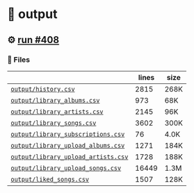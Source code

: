 # 📝  output 

## ⚙️ [run #408](https://github.com/jwenerd/ytm-dl/actions/runs/7932697494)

### 📁 Files

|                                                                         |lines|size|
|-------------------------------------------------------------------------|-----|----|
|[`output/history.csv` ](output/history.csv)                              |2815 |268K|
|[`output/library_albums.csv` ](output/library_albums.csv)                |973  |68K |
|[`output/library_artists.csv` ](output/library_artists.csv)              |2145 |96K |
|[`output/library_songs.csv` ](output/library_songs.csv)                  |3602 |300K|
|[`output/library_subscriptions.csv` ](output/library_subscriptions.csv)  |76   |4.0K|
|[`output/library_upload_albums.csv` ](output/library_upload_albums.csv)  |1271 |184K|
|[`output/library_upload_artists.csv` ](output/library_upload_artists.csv)|1728 |188K|
|[`output/library_upload_songs.csv` ](output/library_upload_songs.csv)    |16449|1.3M|
|[`output/liked_songs.csv` ](output/liked_songs.csv)                      |1507 |128K|